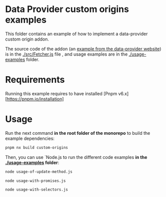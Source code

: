 # Data Provider custom origins examples

This folder contains an example of how to implement a data-provider custom origin addon.

The source code of the addon (an [example from the data-provider website](https://www.data-provider.org/docs/addons-creating-origin-addons)) is in the [./src/Fetcher.js](./src/Fetcher.js) file , and usage examples are in the [./usage-examples](./usage-examples) folder.

# Requirements

Running this example requires to have installed [Pnpm v6.x][https://pnpm.io/installation]

# Usage

Run the next command __in the root folder of the monorepo__ to build the example dependencies:

```bash
pnpm nx build custom-origins
```

Then, you can use `Node.js  to run the different code examples __in the [./usage-examples](./usage-examples) folder__:

```sh
node usage-of-update-method.js
```

```sh
node usage-with-promises.js
```

```sh
node usage-with-selectors.js
```
